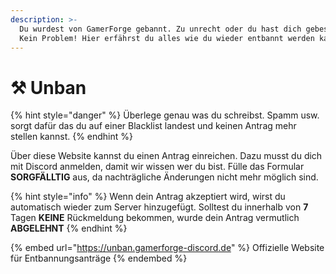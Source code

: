 ```yaml
---
description: >-
  Du wurdest von GamerForge gebannt. Zu unrecht oder du hast dich gebessert?
  Kein Problem! Hier erfährst du alles wie du wieder entbannt werden kannst.
---
```


# ⚒ Unban

{% hint style="danger" %}
Überlege genau was du schreibst. Spamm usw. sorgt dafür das du auf einer Blacklist landest und keinen Antrag mehr stellen kannst.
{% endhint %}



Über diese Website kannst du einen Antrag einreichen. Dazu musst du dich mit Discord anmelden, damit wir wissen wer du bist. Fülle das Formular **SORGFÄLLTIG** aus, da nachträgliche Änderungen nicht mehr möglich sind.

{% hint style="info" %}
Wenn dein Antrag akzeptiert wird, wirst du automatisch wieder zum Server hinzugefügt. Solltest du innerhalb von **7** Tagen **KEINE** Rückmeldung bekommen, wurde dein Antrag vermutlich **ABGELEHNT**
{% endhint %}

{% embed url="https://unban.gamerforge-discord.de" %}
Offizielle Website für Entbannungsanträge
{% endembed %}
